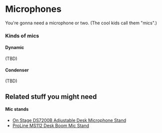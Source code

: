 Microphones
=======

You're gonna need a microphone or two. (The cool kids call them "mics".)

### Kinds of mics



#### Dynamic

(TBD)

#### Condenser

(TBD)


## Related stuff you might need

#### Mic stands

* [On Stage DS7200B Adjustable Desk Microphone Stand](http://www.amazon.com/dp/B0002M3OVI/)
* [ProLine MS112 Desk Boom Mic Stand](http://www.amazon.com/dp/B000J0N5TY/)
